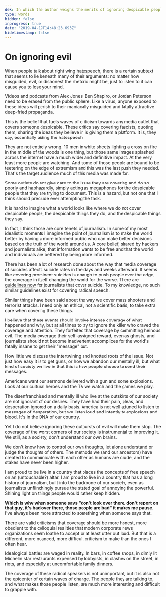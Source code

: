 ```yaml
---
dek: In which the author weighs the merits of ignoring despicable people
type: words
hidden: false
inprogress: true
date: "2019-04-19T14:48:23.693Z"
hidetimestamp: false
---
```


# On ignoring evil

When people talk about right wing hatespeech, there is a certain subtext that seems to lie beneath many of their arguments: no matter how misguided, evil, or dishonest the rhetoric might be, just to listen to it can cause you to lose your mind.

Videos and podcasts from Alex Jones, Ben Shapiro, or Jordan Peterson need to be erased from the public sphere. Like a virus, anyone exposed to these ideas will perish to their maniacally misguided and fatally attractive deep-fried propaganda.

This is the belief that fuels waves of criticism towards any media outlet that covers someone despicable. These critics say covering fascists, quoting them, sharing the ideas they believe in is giving them a platform. It is, they say, essentially aiding the hatespeech.

They are not entirely wrong. 10 men in white sheets lighting a cross on fire in the middle of the woods is one thing, but those same images splashed across the internet have a much wider and definitive impact. At the very least more people are watching. And some of those people are bound to be teetering on the edge of extremism and this was the last push they needed. That's the target audience much of this media was made for.

Some outlets do not give care to the issue they are covering and do so poorly and haphazardly, simply acting as megaphones for the despicable people that they are trying to document. This is a hazard, but not one that I think should preclude ever attempting the task.

It is hard to imagine what a world looks like where we do not cover despicable people, the despicable things they do, and the despicable things they say.

In fact, I think those are core tenets of journalism. In some of my most idealistic moments I imagine the point of journalism is to make the world better by having a more informed public who can make better decisions based on the truth of the world around us. A core belief, shared by hackers and journalists alike, that information wants to be free and that the world and individuals are bettered by being more informed.

There has been a lot of research done about the way that media coverage of suicides affects suicide rates in the days and weeks afterward. It seems like covering prominent suicides is enough to push people over the edge, the coverage in itself changing the world for the worse. There are [guidelines now](https://www.nami.org/Blogs/NAMI-Blog/June-2018/Why-Suicide-Reporting-Guidelines-Matter) for journalists that cover suicide. To my knowledge, no such similar guidelines exist for covering radical speech.

Similar things have been said about the way we cover mass shooters and terrorist attacks. I need only an ethical, not a scientific basis, to take extra care when covering these things.

I believe that these events should involve intense coverage of what happened and why, but at all times to try to ignore the killer who craved the coverage and attention. They forfeited that coverage by committing heinous evil. The media coverage their self-assigned reward, even as ghosts, and journalists should not become inadvertent accomplices for the world's fatally insane to get their "message" out.

How little we discuss the intertwining and knotted roots of the issue. Not just how easy it is to get guns, or how we abandon our mentally ill, but what kind of society we live in that this is how people choose to send their messages.

Americans want our sermons delivered with a gun and some explosions. Look at our cultural heroes and the TV we watch and the games we play.

The disenfranchised and mentally ill who live at the outskirts of our society are not ignorant of our desires. They have had their pain, pleas, and desperation ignored on a daily basis. America is not well attuned to listen to messages of desperation, but we listen loud and intently to explosions and blood. It's in the DNA of our country.

Yet I do not believe ignoring these outbursts of evil will make them stop. The coverage of the worst corners of our society is instrumental to improving it. We still, as a society, don't understand our own brains.

We don't know how to control our own thoughts, let alone understand or judge the thoughts of others. The methods we (and our ancestors) have created to communicate with each other as humans are crude, and the stakes have never been higher.

I am proud to be live in a country that places the concepts of free speech on an (untouchable?) altar. I am proud to live in a country that has a long history of journalism, built into the backbone of our society, even as journalists unflinchingly pursue the stated goal of annoying the powerful. Shining light on things people would rather keep hidden.

**Which is why when someone says "don't look over there, don't report on that guy, it's bad over there, those people are bad" it makes me pause**. I've always been more attracted to something when someone says that.

There are valid criticisms that coverage should be more honest, more obedient to the colloquial realities that modern corporate news organizations seem loathe to accept or at least utter out loud. But that is a different, more nuanced, more difficult criticism to make than the ones I often hear.

Idealogical battles are waged in reality. In bars, in coffee shops, in dimly lit Michelin star restaurants expensed by lobbyists, in clashes on the street, in riots, and especially at uncomfortable family dinners.

The coverage of these radical speakers is not unimportant, but it is also not the epicenter of certain waves of change. The people they are talking to, and what makes those people listen, are much more interesting and difficult to grapple with.
